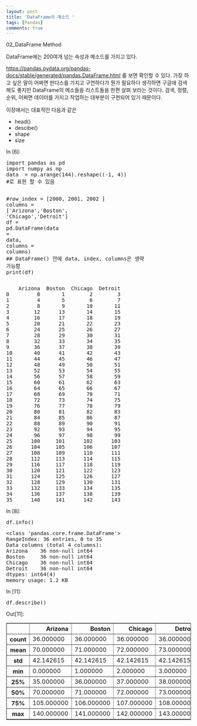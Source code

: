 ```yaml
---
layout: post
title: 'DataFrame의 메소드 '
tags: [Pandas]
comments: true
---
```


<div class="cell border-box-sizing text_cell rendered">
<div class="prompt input_prompt">
</div>
<div class="inner_cell">
<div class="text_cell_render border-box-sizing rendered_html">
<p>02_DataFrame Method</p>
<p>DataFrame에는 200여개 넘는 속성과 메소드를 가지고 있다.</p>
<p><a href="https://pandas.pydata.org/pandas-docs/stable/generated/pandas.DataFrame.html">https://pandas.pydata.org/pandas-docs/stable/generated/pandas.DataFrame.html</a>
를 보면 확인할 수 있다.
가장 하고 싶은 말이 어쩌면 판다스를 가지고 구연하다가 뭔가 필요하다 생각하면 구글에 검색해도 좋지만 DataFrame의 메소들을 리스트들을 한편 살펴 보라는 것이다.
검색, 정렬, 순위,  어쩌면 데이터를 가지고 작업하는 대부분이 구현되어 있기 때문이다.</p>
<p>이장에서는 대표적인 다음과 같은</p>
<ul>
<li>head()</li>
<li>descibe()</li>
<li>shape</li>
<li>size</li>
</ul>

</div>
</div>
</div>
<div class="cell border-box-sizing code_cell rendered">
<div class="input">
<div class="prompt input_prompt">In&nbsp;[6]:</div>
<div class="inner_cell">
    <div class="input_area">
<div class=" highlight hl-ipython3"><pre><span></span><span class="kn">import</span> <span class="nn">pandas</span> <span class="k">as</span> <span class="nn">pd</span>
<span class="kn">import</span> <span class="nn">numpy</span> <span class="k">as</span> <span class="nn">np</span>
<span class="n">data</span>  <span class="o">=</span> <span class="n">np</span><span class="o">.</span><span class="n">arange</span><span class="p">(</span><span class="mi">144</span><span class="p">)</span><span class="o">.</span><span class="n">reshape</span><span class="p">((</span><span class="o">-</span><span class="mi">1</span><span class="p">,</span> <span class="mi">4</span><span class="p">))</span>
<span class="c1">#로 표현 할 수 있음</span>


<span class="c1">#row_index = [2000, 2001, 2002 ]</span>
<span class="n">columns</span> <span class="o">=</span> <span class="p">[</span><span class="s1">&#39;Arizona&#39;</span><span class="p">,</span><span class="s1">&#39;Boston&#39;</span><span class="p">,</span> <span class="s1">&#39;Chicago&#39;</span><span class="p">,</span><span class="s1">&#39;Detroit&#39;</span><span class="p">]</span>
<span class="n">df</span> <span class="o">=</span> <span class="n">pd</span><span class="o">.</span><span class="n">DataFrame</span><span class="p">(</span><span class="n">data</span> <span class="o">=</span> <span class="n">data</span><span class="p">,</span> <span class="n">columns</span> <span class="o">=</span> <span class="n">columns</span><span class="p">)</span>
<span class="c1">## DataFrame()  안에 data, index, columns은 생략 가능함</span>
<span class="nb">print</span><span class="p">(</span><span class="n">df</span><span class="p">)</span>
</pre></div>

</div>
</div>
</div>

<div class="output_wrapper">
<div class="output">


<div class="output_area">
<div class="prompt"></div>

<div class="output_subarea output_stream output_stdout output_text">
<pre>    Arizona  Boston  Chicago  Detroit
0         0       1        2        3
1         4       5        6        7
2         8       9       10       11
3        12      13       14       15
4        16      17       18       19
5        20      21       22       23
6        24      25       26       27
7        28      29       30       31
8        32      33       34       35
9        36      37       38       39
10       40      41       42       43
11       44      45       46       47
12       48      49       50       51
13       52      53       54       55
14       56      57       58       59
15       60      61       62       63
16       64      65       66       67
17       68      69       70       71
18       72      73       74       75
19       76      77       78       79
20       80      81       82       83
21       84      85       86       87
22       88      89       90       91
23       92      93       94       95
24       96      97       98       99
25      100     101      102      103
26      104     105      106      107
27      108     109      110      111
28      112     113      114      115
29      116     117      118      119
30      120     121      122      123
31      124     125      126      127
32      128     129      130      131
33      132     133      134      135
34      136     137      138      139
35      140     141      142      143
</pre>
</div>
</div>

</div>
</div>

</div>
<div class="cell border-box-sizing code_cell rendered">
<div class="input">
<div class="prompt input_prompt">In&nbsp;[8]:</div>
<div class="inner_cell">
    <div class="input_area">
<div class=" highlight hl-ipython3"><pre><span></span><span class="n">df</span><span class="o">.</span><span class="n">info</span><span class="p">()</span>
</pre></div>

</div>
</div>
</div>

<div class="output_wrapper">
<div class="output">


<div class="output_area">
<div class="prompt"></div>

<div class="output_subarea output_stream output_stdout output_text">
<pre>&lt;class &#39;pandas.core.frame.DataFrame&#39;&gt;
RangeIndex: 36 entries, 0 to 35
Data columns (total 4 columns):
Arizona    36 non-null int64
Boston     36 non-null int64
Chicago    36 non-null int64
Detroit    36 non-null int64
dtypes: int64(4)
memory usage: 1.2 KB
</pre>
</div>
</div>

</div>
</div>

</div>
<div class="cell border-box-sizing code_cell rendered">
<div class="input">
<div class="prompt input_prompt">In&nbsp;[11]:</div>
<div class="inner_cell">
    <div class="input_area">
<div class=" highlight hl-ipython3"><pre><span></span><span class="n">df</span><span class="o">.</span><span class="n">describe</span><span class="p">()</span>
</pre></div>

</div>
</div>
</div>

<div class="output_wrapper">
<div class="output">


<div class="output_area">
<div class="prompt output_prompt">Out[11]:</div>


<div class="output_html rendered_html output_subarea output_execute_result">
<div>
<style>
    .dataframe thead tr:only-child th {
        text-align: right;
    }

    .dataframe thead th {
        text-align: left;
    }

    .dataframe tbody tr th {
        vertical-align: top;
    }
</style>
<table border="1" class="dataframe">
  <thead>
    <tr style="text-align: right;">
      <th></th>
      <th>Arizona</th>
      <th>Boston</th>
      <th>Chicago</th>
      <th>Detroit</th>
    </tr>
  </thead>
  <tbody>
    <tr>
      <th>count</th>
      <td>36.000000</td>
      <td>36.000000</td>
      <td>36.000000</td>
      <td>36.000000</td>
    </tr>
    <tr>
      <th>mean</th>
      <td>70.000000</td>
      <td>71.000000</td>
      <td>72.000000</td>
      <td>73.000000</td>
    </tr>
    <tr>
      <th>std</th>
      <td>42.142615</td>
      <td>42.142615</td>
      <td>42.142615</td>
      <td>42.142615</td>
    </tr>
    <tr>
      <th>min</th>
      <td>0.000000</td>
      <td>1.000000</td>
      <td>2.000000</td>
      <td>3.000000</td>
    </tr>
    <tr>
      <th>25%</th>
      <td>35.000000</td>
      <td>36.000000</td>
      <td>37.000000</td>
      <td>38.000000</td>
    </tr>
    <tr>
      <th>50%</th>
      <td>70.000000</td>
      <td>71.000000</td>
      <td>72.000000</td>
      <td>73.000000</td>
    </tr>
    <tr>
      <th>75%</th>
      <td>105.000000</td>
      <td>106.000000</td>
      <td>107.000000</td>
      <td>108.000000</td>
    </tr>
    <tr>
      <th>max</th>
      <td>140.000000</td>
      <td>141.000000</td>
      <td>142.000000</td>
      <td>143.000000</td>
    </tr>
  </tbody>
</table>
</div>
</div>

</div>

</div>
</div>

</div>
 

